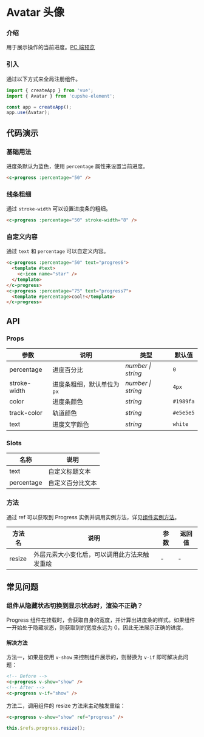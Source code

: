# Avatar 头像

### 介绍

用于展示操作的当前进度。[PC 端预览](/mobile.html#/avatar)

### 引入

通过以下方式来全局注册组件。

```js
import { createApp } from 'vue';
import { Avatar } from 'cupshe-element';

const app = createApp();
app.use(Avatar);
```

## 代码演示

### 基础用法

进度条默认为蓝色，使用 `percentage` 属性来设置当前进度。

```html
<c-progress :percentage="50" />
```

### 线条粗细

通过 `stroke-width` 可以设置进度条的粗细。

```html
<c-progress :percentage="50" stroke-width="8" />
```

### 自定义内容

通过 `text` 和 `percentage` 可以自定义内容。

```html
<c-progress :percentage="50" text="progres6">
  <template #text>
    <c-icon name="star" />
  </template>
</c-progress>
<c-progress :percentage="75" text="progress7">
  <template #percentage>cool!</template>
</c-progress>
```

## API

### Props

| 参数         | 说明                       | 类型               | 默认值    |
| ------------ | -------------------------- | ------------------ | --------- |
| percentage   | 进度百分比                 | _number \| string_ | `0`       |
| stroke-width | 进度条粗细，默认单位为`px` | _number \| string_ | `4px`     |
| color        | 进度条颜色                 | _string_           | `#1989fa` |
| track-color  | 轨道颜色                   | _string_           | `#e5e5e5` |
| text         | 进度文字颜色               | _string_           | `white`   |

### Slots

| 名称       | 说明             |
| ---------- | ---------------- |
| text       | 自定义标题文本   |
| percentage | 自定义百分比文本 |

### 方法

通过 ref 可以获取到 Progress 实例并调用实例方法，详见[组件实例方法](#/zh-CN/advanced-usage#zu-jian-shi-li-fang-fa)。

| 方法名 | 说明                                         | 参数 | 返回值 |
| ------ | -------------------------------------------- | ---- | ------ |
| resize | 外层元素大小变化后，可以调用此方法来触发重绘 | -    | -      |

## 常见问题

### 组件从隐藏状态切换到显示状态时，渲染不正确？

Progress 组件在挂载时，会获取自身的宽度，并计算出进度条的样式。如果组件一开始处于隐藏状态，则获取到的宽度永远为 0，因此无法展示正确的进度。

#### 解决方法

方法一，如果是使用 `v-show` 来控制组件展示的，则替换为 `v-if` 即可解决此问题：

```html
<!-- Before -->
<c-progress v-show="show" />
<!-- After -->
<c-progress v-if="show" />
```

方法二，调用组件的 resize 方法来主动触发重绘：

```html
<c-progress v-show="show" ref="progress" />
```

```js
this.$refs.progress.resize();
```

